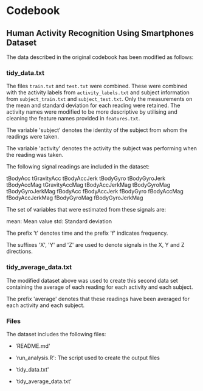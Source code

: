 # Codebook

## Human Activity Recognition Using Smartphones Dataset

The data described in the original codebook has been modified as follows:

### tidy_data.txt

The files `train.txt` and `test.txt` were combined. These were combined with the activity labels from `activity_labels.txt` and subject information from `subject_train.txt` and `subject_test.txt`. Only the measurements on the mean and standard deviation for each reading were retained. The activity names were modified to be more descriptive by utilising and cleaning the feature names provided in `features.txt`.

The variable 'subject' denotes the identity of the subject from whom the readings were taken.

The variable 'activity' denotes the activity the subject was performing when the reading was taken.

The following signal readings are included in the dataset:

tBodyAcc
tGravityAcc
tBodyAccJerk
tBodyGyro
tBodyGyroJerk
tBodyAccMag
tGravityAccMag
tBodyAccJerkMag
tBodyGyroMag
tBodyGyroJerkMag
fBodyAcc
fBodyAccJerk
fBodyGyro
fBodyAccMag
fBodyAccJerkMag
fBodyGyroMag
fBodyGyroJerkMag

The set of variables that were estimated from these signals are:

mean: Mean value
std: Standard deviation

The prefix 't' denotes time and the prefix 'f' indicates frequency.

The suffixes 'X', 'Y' and 'Z' are used to denote signals in the X, Y and Z directions.

### tidy_average_data.txt

The modified dataset above was used to create this second data set containing the average of each reading for each activity and each subject.

The prefix 'average' denotes that these readings have been averaged for each activity and each subject.

### Files

The dataset includes the following files:

- 'README.md'

- 'run_analysis.R': The script used to create the output files

- 'tidy_data.txt'

- 'tidy_average_data.txt'
